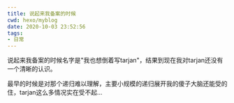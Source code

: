 ```yaml
---
title: 说起来我备案的时候
cwd: hexo/myblog
date: 2020-10-03 23:52:56
tags:
- 日常
---
```


说起来我备案的时候名字是"我也想倒着写tarjan"，结果到现在我对tarjan还没有一个清晰的认识。

最早的时候是对那个递归难以理解，主要小规模的递归展开我的傻子大脑还能受的住，tarjan这么多情况实在受不起...

